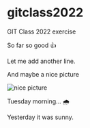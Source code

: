 # gitclass2022
GIT Class 2022 exercise

So far so good 👍 

Let me add another line.

And maybe a nice picture

![nice picture](https://media.istockphoto.com/photos/villefranche-on-sea-in-evening-picture-id1145618475?k=20&m=1145618475&s=612x612&w=0&h=_mC6OZt_eWENYUAZz3tLCBTU23uvx5beulDEZHFLsxI=)

Tuesday morning... 🌧 

Yesterday it was sunny.
